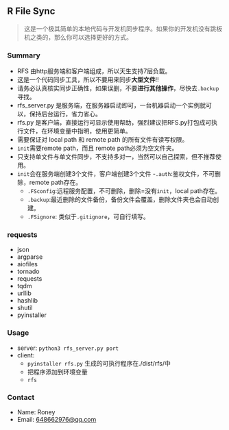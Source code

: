 ## R File Sync
> 这是一个极其简单的本地代码与开发机同步程序。如果你的开发机没有跳板机之类的，那么你可以选择更好的方式。
### Summary
- RFS 由http服务端和客户端组成，所以天生支持7层负载。
- 这是一个代码同步工具，所以不要用来同步**大型文件**!!
- 请务必认真核实同步正确性，如果误删，不要**进行其他操作**，尽快去`.backup`寻找。
- rfs_server.py 是服务端，在服务器启动即可，一台机器启动一个实例就可以，保持后台运行，省力省心。
- rfs.py 是客户端，直接运行可显示使用帮助，强烈建议把RFS.py打包成可执行文件，在环境变量中指明，使用更简单。
- 需要保证对 local path 和 remote path 的所有文件有读写权限。
- `init`需要remote path，而且 remote path必须为空文件夹。
- 只支持单文件与单文件同步，不支持多对一，当然可以自己探索，但不推荐使用。
- `init`会在服务端创建3个文件，客户端创建3个文件
    -`.auth`:鉴权文件，不可删除，remote path存在。
    - `.FSconfig`:远程服务配置，不可删除，删除=没有`init`，local path存在。
    - `.backup`:最近删除的文件备份，备份文件会覆盖，删除文件夹也会自动创建。
    - `.FSignore`: 类似于`.gitignore`，可自行填写。

### requests
- json
- argparse
- aiofiles
- tornado
- requests
- tqdm
- urllib
- hashlib
- shutil
- pyinstaller
### Usage
- server: `python3 rfs_server.py port`
- client: 
    - `pyinstaller rfs.py` 生成的可执行程序在./dist/rfs/中
    - 把程序添加到环境变量
    - `rfs`
### Contact
- Name: Roney
- Email: 648662976@qq.com